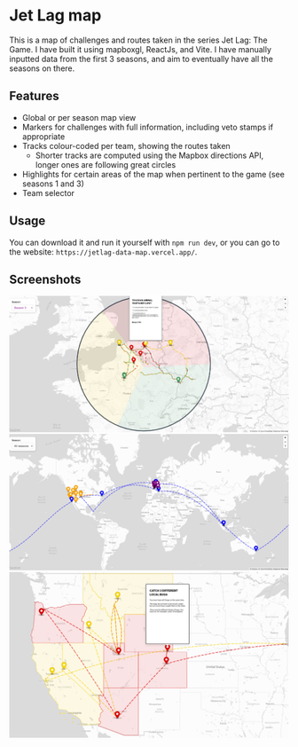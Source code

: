 
# Jet Lag map

This is a map of challenges and routes taken in the series Jet Lag: The Game. I have built it using mapboxgl, ReactJs, and Vite. I have manually inputted data from the first 3 seasons, and aim to eventually have all the seasons on there.

## Features

- Global or per season map view
- Markers for challenges with full information, including veto stamps if appropriate
- Tracks colour-coded per team, showing the routes taken
    - Shorter tracks are computed using the Mapbox directions API, longer ones are following great circles
- Highlights for certain areas of the map when pertinent to the game (see seasons 1 and 3)
- Team selector


## Usage

You can download it and run it yourself with `npm run dev`, or you can go to the website: `https://jetlag-data-map.vercel.app/`.

## Screenshots

![Screenshot1](https://github.com/LayanJethwa/jetlag-map/blob/main/screenshot1.png)
![Screenshot2](https://github.com/LayanJethwa/jetlag-map/blob/main/screenshot2.png)
![Screenshot3](https://github.com/LayanJethwa/jetlag-map/blob/main/screenshot3.png)

